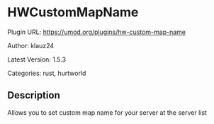 # HWCustomMapName

Plugin URL: https://umod.org/plugins/hw-custom-map-name

Author: klauz24

Latest Version: 1.5.3

Categories: rust, hurtworld

## Description

Allows you to set custom map name for your server at the server list
